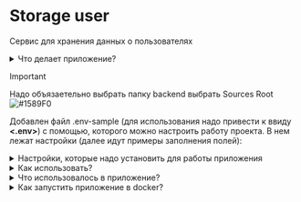 # Storage user
Сервис для хранения данных о пользователях

<details>
<summary>Что делает приложение?</summary>
Функционал:

* Пользователь логиниться на сервисе и ему присваиваться bearer token в cookie браузера
* Работа с бд PostgreSQL
* Создавать пользователя может только админ
* К сервису к кадому эндпоинту написаны тесты
* Подключена докуменация и swagger для работы через браузер.
* Пользователь может получиться информация о себе, может ее изменять информация о себе и выводить список пользователей
* Админ может создавать, изменять, удалять и получаться постраничный список пользователей
</details>

> [!IMPORTANT]
> Надо объязаетельно выбрать папку backend выбрать Sources Root ![#1589F0](https://placehold.co/15x15/1589F0/1589F0.png)
> 
> Добавлен файл .env-sample (для использования надо привести к ввиду **<.env>**) с помощью, которого можно настроить работу проекта. В нем лежат настройки (далее идут примеры заполнения полей):
<details>
<summary>Настройки, которые надо установить для работы приложения</summary>

| Значение | Содержание | Примечание |
|-----|-----------|-----:|
|     **SECRET_KEY**| ahrfgyu34hfy3qh4fy4hufy3qfyb3k4f       |     код генерируется командой, которая указана ниже|
|     **POSTGRES_DB**| NAME_BD   |     название базы данных |
|     **POSTGRES_USER**| USER_BD   |     название пользователя базы данных |
|     **POSTGRES_PASSWORD**| PASSWORD_BD   |     пароль базы данных |
|     **POSTGRES_SERVER**| HOST_BD   |     подключение к базе данных |
|     **POSTGRES_DRIVER**| postgresql   |     типы подключение к базе данных PostgreSQL |
|     **SUPERUSER_EMAIL**| email_superuser       |     установить почту суперюзера|
|     **SUPERUSER_PASSWORD**| password_superuser       |     установить пароль суперюзера|
|     **COOKIE_NAME**| bearer       |     название ключа cookie, который присвается пользователю при вхождение на сервис|
|     **EMAIL_TEST_USER**| test@test.ru       |     установить email для тестового пользоватлея|
|     **PASSWORD_TEST_USER**| test       |     установить пароль для тестового пользователя|

</details>

<details>

<summary>Как использовать?</summary>

* Переходим в папку где будет лежать код

* Копируем код с git:
  <pre><code>git clone git@github.com:Plutarxi99/storage_user.git</code></pre>

* Создаем виртуальное окружение:
  <pre><code>python3 -m venv env</code></pre>
  <pre><code>source env/bin/activate</code></pre>

* После установки нужных настроeк в файле **<.env>**. Надо выполнить команду для установки пакетов:
  <pre><code>pip install -r requirements.txt </code></pre>

* Создать секретный ключ:
  <pre><code>openssl rand -hex 32</code></pre>

* Создать первого пользователя в сервеси. Перейти в файл storage_user/backend/app:backend_pre_start.py. И исполнить его:


</details>

<details>

<summary>Что использовалось в приложение?</summary>
Функционал:

* Подключено fastapi_filter для пагинации
* Подключено jwt для авторизации пользователя Bearer token
* Подключено PostgreSQL
* Обложил тестами все эндпоинты сервиса
* Добавил миграции с помощью alembic
* Добавил инструкции для создания docker-compose
</details>

<details>

<summary>Как запустить приложение в docker?</summary>
Функционал:

* Выполняем код:
  <pre><code>docker-compose build</code></pre>
  <pre><code>docker-compose up</code></pre>
  
* Для создания первого пользователя и начать пользоваться сервисом:
  <pre><code>docker exec app python3 backend/src/backend_pre_start.py</code></pre>
</details>

